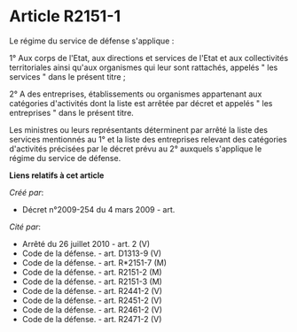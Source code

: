 # Article R2151-1

Le régime du service de défense s'applique : 

1° Aux corps de l'Etat, aux directions et services de l'Etat et aux collectivités territoriales ainsi qu'aux organismes qui
leur sont rattachés, appelés " les services " dans le présent titre ; 

2° A des entreprises, établissements ou organismes appartenant aux catégories d'activités dont la liste est arrêtée par
décret et appelés " les entreprises " dans le présent titre. 

Les ministres ou leurs représentants déterminent par arrêté la liste des services mentionnés au 1° et la liste des
entreprises relevant des catégories d'activités précisées par le décret prévu au 2° auxquels s'applique le régime du service
de défense.

**Liens relatifs à cet article**

_Créé par_:

  - Décret n°2009-254 du 4 mars 2009 - art.

_Cité par_:

  - Arrêté du 26 juillet 2010 - art. 2 (V)
  - Code de la défense. - art. D1313-9 (V)
  - Code de la défense. - art. R*2151-7 (M)
  - Code de la défense. - art. R2151-2 (M)
  - Code de la défense. - art. R2151-3 (M)
  - Code de la défense. - art. R2441-2 (V)
  - Code de la défense. - art. R2451-2 (V)
  - Code de la défense. - art. R2461-2 (V)
  - Code de la défense. - art. R2471-2 (V)
